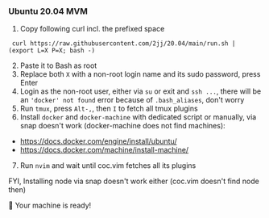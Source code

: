 ### Ubuntu 20.04 MVM

1. Copy following curl incl. the prefixed space
```
 curl https://raw.githubusercontent.com/2jj/20.04/main/run.sh | (export L=X P=X; bash -)
```
2. Paste it to Bash as root
3. Replace both `X` with a non-root login name and its sudo password, press Enter
4. Login as the non-root user, either via `su` or exit and `ssh ...`, there will be an `'docker' not found` error because of `.bash_aliases`, don't worry
5. Run `tmux`, press `Alt-,`, then `I` to fetch all tmux plugins
6. Install `docker` and `docker-machine` with dedicated script or manually, via snap doesn't work (docker-machine does not find machines):
- https://docs.docker.com/engine/install/ubuntu/
- https://docs.docker.com/machine/install-machine/
7. Run `nvim` and wait until coc.vim fetches all its plugins

FYI, Installing node via snap doesn't work either (coc.vim doesn't find node then)

🎁 Your machine is ready! 
